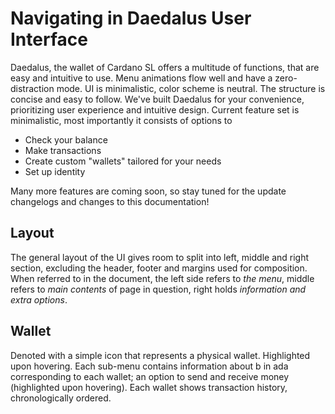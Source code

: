 # Navigating in Daedalus User Interface

[//]: # (<2017-01-13>)

Daedalus, the wallet of Cardano SL offers a multitude of functions, that
are easy and intuitive to use. Menu animations flow well and have a
zero-distraction mode. UI is minimalistic, color scheme is neutral. The
structure is concise and easy to follow. We've built Daedalus for your
convenience, prioritizing user experience and intuitive design. Current
feature set is minimalistic, most importantly it consists of options to

 + Check your balance
 + Make transactions
 + Create custom "wallets" tailored for your needs
 + Set up identity

Many more features are coming soon, so stay tuned for the update
changelogs and changes to this documentation!

## Layout

The general layout of the UI gives room to split into left, middle and
right section, excluding the header, footer and margins used for
composition. When referred to in the document, the left side refers to
_the menu_, middle refers to _main contents_ of page in question, right
holds _information and extra options_.

## Wallet

Denoted with a simple icon that represents a physical wallet.
Highlighted upon hovering. Each sub-menu contains information about b in
ada corresponding to each wallet; an option to send  and receive money
(highlighted upon hovering). Each wallet shows transaction history,
chronologically ordered.
